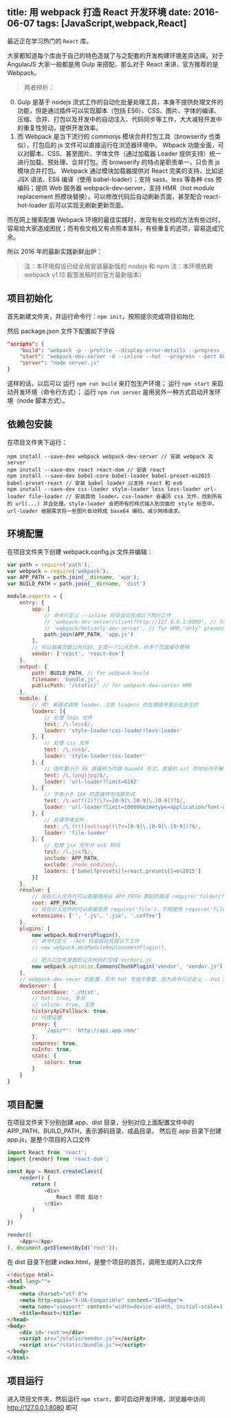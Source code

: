 title: 用 webpack 打造 React 开发环境
date: 2016-06-07
tags: [JavaScript,webpack,React]
---
最近正在学习热门的 `React` 库。

大家都知道每个库由于自己的特色造就了与之配套的开发构建环境差异选择。对于 AngularJS 大家一般都是用 Gulp 来搭配，那么对于 React 来讲，官方推荐的是 Webpack。

> 两者辨析：
0. Gulp 是基于 nodejs 流式工作的自动化批量处理工具，本身不提供处理文件的功能，但是通过插件可以实现脚本（包括 ES6）、CSS、图片、字体的编译、压缩、合并、打包以及开发中的自动注入、代码同步等工作，大大减轻开发中的重复性劳动，提供开发效率。
0. 而 Webpack 是当下流行的 commonjs 模块合并打包工具（browserify 也类似），打包后的 js 文件可以直接运行在浏览器环境中。
Wbpack 功能全面，可以对脚本、CSS、甚至图片、字体文件（通过加载器 Loader 提供支持）统一进行加载、预处理、合并打包。而 browserify 的特点是职责单一，只负责 js 模块合并打包。
Webpack 通过模块加载器提供对 React 完美的支持，比如说 JSX 语法、ES6 编译（使用 babel-loader）；支持 sass、less 等各种 css 预编码；提供 Web 服务器 webpack-dev-server，支持 HMR（hot module replacement 热模块替换），可以修改代码后自动刷新页面，甚至配合 react-hot-loader 后可以实现无刷新更新页面。

而在网上搜索配置 Webpack 环境的最佳实践时，发现有些文档的方法有些过时，容易给大家造成困扰；而有些文档又有点照本宣科，有些重复的选项，容易造成冗余。

所以 2016 年的最新实践新鲜出炉：
> 注：本环境假设已经全局安装最新版的 nodejs 和 npm
注：本环境依赖 webpack v1.13 截至发稿时的官方最新版本）

## 项目初始化
首先新建文件夹，并运行命令行：`npm init`，按照提示完成项目初始化

然后 package.json 文件下配置如下字段

```json
"scripts": {
	"build": "webpack -p --profile --display-error-details --progress --colors --config webpack.product.config.js",
	"start": "webpack-dev-server -d --inline --hot --progress --port 8080 --host 127.0.0.1",
	"server": "node server.js"
}
```
这样的话，以后可以
运行 `npm run build` 来打包生产环境；
运行 `npm start` 来启动开发环境（命令行方式）；
运行 `npm run server` 是用另外一种方式启动开发环境（node 脚本方式）。

## 依赖包安装
在项目文件夹下运行：

```
npm install --save-dev webpack webpack-dev-server // 安装 webpack 及 server
npm install --save-dev react react-dom // 安装 react
npm install --save-dev babel-core babel-loader babel-preset-es2015 babel-preset-react // 安装 babel loader 以支持 react 和 es6
npm install --save-dev css-loader style-loader less less-loader url-loader file-loader // 安装其他 loader。css-loader 会遍历 css 文件，找到所有的 url(...) 并且处理。style-loader 会把所有的样式插入到页面的 style 标签中。url-loader 根据需求将一些图片自动转成 base64 编码，减少网络请求。
```

## 环境配置
在项目文件夹下创建 webpack.config.js 文件并编辑：

``` javascript
var path = require('path');
var webpack = require('webpack');
var APP_PATH = path.join(__dirname, 'app');
var BUILD_PATH = path.join(__dirname, 'dist')

module.exports = {
    entry: {
        app: [
            // 命令行定义 --inline 将会自动完成以下两行工作
            // 'webpack-dev-server/client?http://127.0.0.1:8080', // for Automatic Refresh Inline mode
            // 'webpack/hot/only-dev-server', // for HMR,"only" prevents reload on syntax errors
            path.join(APP_PATH, 'app.js')
        ],
        // 可以抽离页面公共代码，生成一个公共文件，供多个页面缓存使用
        vendor: ['react', 'react-dom']
    },
    output: {
        path: BUILD_PATH, // for webpack build
        filename: 'bundle.js',
        publicPath: '/static/' // for webpack-dev-server HMR
    },
    module: {
        // 用! 来链式调用 loader，注意 loaders 的处理顺序是从右到左的
        loaders: [{
            // 处理 less 文件
            test: /\.less$/,
            loader: 'style-loader!css-loader!less-loader'
        }, {
            // 处理 css 文件
            test: /\.css$/,
            loader: 'style-loader!css-loader'
        }, {
            // 图片要小于 8k 直接转为内联 base64 形式，直接的 url 的地址则不解析
            test: /\.(png|jpg)$/,
            loader: 'url-loader?limit=8192'
        }, {
            // 字体小于 10k 的直接转为内联形式
            test: /\.woff(2)?(\?v=[0-9]\.[0-9]\.[0-9])?$/,
            loader: 'url-loader?limit=10000&mimetype=application/font-woff'
        }, {
            // 处理字体文件
            test: /\.(ttf|eot|svg)(\?v=[0-9]\.[0-9]\.[0-9])?$/,
            loader: 'file-loader'
        }, {
            // 处理 jsx 文件并 es6 转码
            test: /\.jsx?$/,
            include: APP_PATH,
            exclude: /node_modules/,
            loaders: ['babel?presets[]=react,presets[]=es2015']
        }]
    },
    resolve: {
        // 现在引入文件时可以直接使用从 APP_PATH 算起的路径 require('folder/file')，不用使用目标文件相对于当前文件的路径 require('../../folder/file')
        root: APP_PATH,
        // 现在引入文件时可以直接使用 require('file')，不用使用 require('file.coffee')
        extensions: ['', '.js', '.jsx', '.coffee']
    },
    plugins: [
        new webpack.NoErrorsPlugin(),
        // 命令行定义 --hot 将会自动完成以下工作
        // new webpack.HotModuleReplacementPlugin(),

        // 把入口文件里面的公共代码打包成 verdors.js
        new webpack.optimize.CommonsChunkPlugin('vendor', 'vendor.js')
    ],
    // webpack-dev-sever 的配置，其中 hot 字段不需要，因为命令行已定义 --hot；inline 字段无效，只能通过命令行方式 --line
    devServer: {
        contentBase: './dist',
        // hot: true, 多余
        // inline: true, 无效
        historyApiFallback: true,
        // 代理设置
        proxy: {
            '/api/*': 'http://api.app.com/'
        },
        compress: true,
        noInfo: true,
        stats: {
            colors: true
        }
    }
}
```

## 项目配置
在项目文件夹下分别创建 app、dist 目录，分别对应上面配置文件中的 APP_PATH、BUILD_PATH，表示源码目录、成品目录。
然后在 app 目录下创建 app.js，是整个项目的入口文件

```javascript
import React from 'react';
import {render} from 'react-dom';

const App = React.createClass({
    render() {
        return (
            <div>
                React 项目 启动！
            </div>
        )
    }
})

render((
    <App></App>
), document.getElementById('root'));
```

在 dist 目录下创建 index.html，是整个项目的首页，调用生成的入口文件

```html
<!doctype html>
<html lang="">
<head>
    <meta charset="utf-8">
    <meta http-equiv="X-UA-Compatible" content="IE=edge">
    <meta name="viewport" content="width=device-width, initial-scale=1, maximum-scale=1">
    <title>React</title>
</head>
<body>
    <div id='root'></div>
    <script src="/static/vendor.js"></script>
    <script src="/static/bundle.js"></script>
</body>
</html>
```

## 项目运行
进入项目文件夹，然后运行 `npm start`，即可启动开发环境，浏览器中访问 http://127.0.0.1:8080 即可
